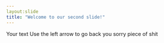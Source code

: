 ```yaml
---
layout:slide
title: "Welcome to our second slide!"
---
```

Your text
Use the left arrow to go back you sorry piece of shit
